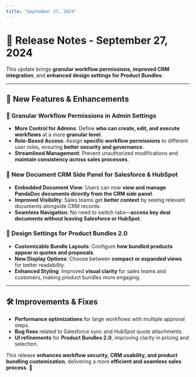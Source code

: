 ```yaml
---
title: "September 27, 2024"
---
```


# 📝 Release Notes - September 27, 2024

This update brings **granular workflow permissions, improved CRM integration**, and **enhanced design settings for Product Bundles**.

---

## 🚀 **New Features & Enhancements**  

### **🔑 Granular Workflow Permissions in Admin Settings**
- **More Control for Admins**: Define **who can create, edit, and execute workflows** at a more **granular level**.
- **Role-Based Access**: Assign **specific workflow permissions** to different user roles, ensuring **better security and governance**.
- **Streamlined Management**: Prevent unauthorized modifications and **maintain consistency across sales processes**.

### **🔄 New Document CRM Side Panel for Salesforce & HubSpot**
- **Embedded Document View**: Users can now **view and manage PandaDoc documents directly from the CRM side panel**.
- **Improved Visibility**: Sales teams get **better context** by seeing relevant documents alongside CRM records.
- **Seamless Navigation**: No need to switch tabs—**access key deal documents without leaving Salesforce or HubSpot**.

### **🎨 Design Settings for Product Bundles 2.0**
- **Customizable Bundle Layouts**: Configure **how bundled products appear in quotes and proposals**.
- **New Display Options**: Choose between **compact or expanded views** for better readability.
- **Enhanced Styling**: Improved **visual clarity** for sales teams and customers, making product bundles more engaging.

---

## 🛠 **Improvements & Fixes**
- **Performance optimizations** for large workflows with multiple approval steps.
- **Bug fixes** related to Salesforce sync and HubSpot quote attachments.
- **UI refinements** for **Product Bundles 2.0**, improving clarity in pricing and selection.

This release **enhances workflow security, CRM usability, and product bundling customization**, delivering a more **efficient and seamless sales process**. 🚀
